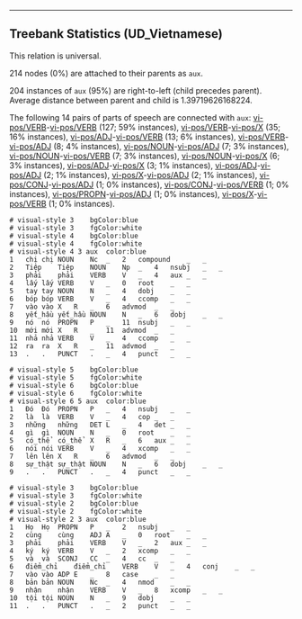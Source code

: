 

--------------------------------------------------------------------------------

## Treebank Statistics (UD_Vietnamese)

This relation is universal.

214 nodes (0%) are attached to their parents as `aux`.

204 instances of `aux` (95%) are right-to-left (child precedes parent).
Average distance between parent and child is 1.39719626168224.

The following 14 pairs of parts of speech are connected with `aux`: [vi-pos/VERB]()-[vi-pos/VERB]() (127; 59% instances), [vi-pos/VERB]()-[vi-pos/X]() (35; 16% instances), [vi-pos/ADJ]()-[vi-pos/VERB]() (13; 6% instances), [vi-pos/VERB]()-[vi-pos/ADJ]() (8; 4% instances), [vi-pos/NOUN]()-[vi-pos/ADJ]() (7; 3% instances), [vi-pos/NOUN]()-[vi-pos/VERB]() (7; 3% instances), [vi-pos/NOUN]()-[vi-pos/X]() (6; 3% instances), [vi-pos/ADJ]()-[vi-pos/X]() (3; 1% instances), [vi-pos/ADJ]()-[vi-pos/ADJ]() (2; 1% instances), [vi-pos/X]()-[vi-pos/ADJ]() (2; 1% instances), [vi-pos/CONJ]()-[vi-pos/ADJ]() (1; 0% instances), [vi-pos/CONJ]()-[vi-pos/VERB]() (1; 0% instances), [vi-pos/PROPN]()-[vi-pos/ADJ]() (1; 0% instances), [vi-pos/X]()-[vi-pos/VERB]() (1; 0% instances).


~~~ conllu
# visual-style 3	bgColor:blue
# visual-style 3	fgColor:white
# visual-style 4	bgColor:blue
# visual-style 4	fgColor:white
# visual-style 4 3 aux	color:blue
1	chị	chị	NOUN	Nc	_	2	compound	_	_
2	Tiệp	Tiệp	NOUN	Np	_	4	nsubj	_	_
3	phải	phải	VERB	V	_	4	aux	_	_
4	lấy	lấy	VERB	V	_	0	root	_	_
5	tay	tay	NOUN	N	_	4	dobj	_	_
6	bóp	bóp	VERB	V	_	4	ccomp	_	_
7	vào	vào	X	R	_	6	advmod	_	_
8	yết_hầu	yết_hầu	NOUN	N	_	6	dobj	_	_
9	nó	nó	PROPN	P	_	11	nsubj	_	_
10	mới	mới	X	R	_	11	advmod	_	_
11	nhả	nhả	VERB	V	_	4	ccomp	_	_
12	ra	ra	X	R	_	11	advmod	_	_
13	.	.	PUNCT	.	_	4	punct	_	_

~~~


~~~ conllu
# visual-style 5	bgColor:blue
# visual-style 5	fgColor:white
# visual-style 6	bgColor:blue
# visual-style 6	fgColor:white
# visual-style 6 5 aux	color:blue
1	Đó	Đó	PROPN	P	_	4	nsubj	_	_
2	là	là	VERB	V	_	4	cop	_	_
3	những	những	DET	L	_	4	det	_	_
4	gì	gì	NOUN	N	_	0	root	_	_
5	có_thể	có_thể	X	R	_	6	aux	_	_
6	nói	nói	VERB	V	_	4	xcomp	_	_
7	lên	lên	X	R	_	6	advmod	_	_
8	sự_thật	sự_thật	NOUN	N	_	6	dobj	_	_
9	.	.	PUNCT	.	_	4	punct	_	_

~~~


~~~ conllu
# visual-style 3	bgColor:blue
# visual-style 3	fgColor:white
# visual-style 2	bgColor:blue
# visual-style 2	fgColor:white
# visual-style 2 3 aux	color:blue
1	Họ	Họ	PROPN	P	_	2	nsubj	_	_
2	cùng	cùng	ADJ	A	_	0	root	_	_
3	phải	phải	VERB	V	_	2	aux	_	_
4	ký	ký	VERB	V	_	2	xcomp	_	_
5	và	và	SCONJ	CC	_	4	cc	_	_
6	điểm_chỉ	điểm_chỉ	VERB	V	_	4	conj	_	_
7	vào	vào	ADP	E	_	8	case	_	_
8	bản	bản	NOUN	Nc	_	4	nmod	_	_
9	nhận	nhận	VERB	V	_	8	xcomp	_	_
10	tội	tội	NOUN	N	_	9	dobj	_	_
11	.	.	PUNCT	.	_	2	punct	_	_

~~~


